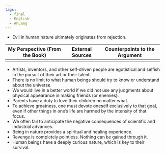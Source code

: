 ```yaml
---
tags:
  - final
  - English
  - APLang
---
```


-  Evil in human nature ultimately originates from rejection.

| My Perspective (From the Book) | External Sources | Counterpoints to the Argument |
| ------------------------------ | ---------------- | ----------------------------- |
|                                |                  |                               |

-  Artists, inventors, and other self-driven people are egotistical and selfish in the pursuit of their art or their talent.
-  There is no limit to what human beings should try to know or understand about the universe.
- We would live in a better world if we did not use any judgments about physical appearance in making friends (or enemies). 
- Parents have a duty to love their children no matter what.
- To achieve greatness, one must devote oneself exclusively to that goal, even if other things in one’s life are harmed by the intensity of that focus. 
- We often fail to anticipate the negative consequences of scientific and industrial advances.
- Being in nature provides a spiritual and healing experience.
- Revenge is completely pointless. Nothing can be gained through it.
- Human beings have a deeply curious nature, which is key to their survival.